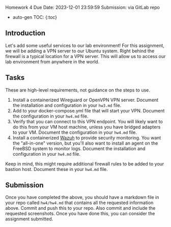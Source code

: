 Homework 4
Due Date: 2023-12-01 23:59:59
Submission: via GitLab repo

* auto-gen TOC:
{:toc}

## Introduction

Let's add some useful services to our lab environment! For this assignment, we will be adding a VPN server to our Ubuntu system. Right behind the firewall is a typical location for a VPN server. This will allow us to access our lab environment from anywhere in the world.

## Tasks

These are high-level requirements, not guidance on the steps to use.

1. Install a containerized Wireguard or OpenVPN VPN server. Document the installation and configuration in your `hw3.md` file.
1. Add to your docker-compose.yml file that will start your VPN. Document the configuration in your `hw4.md` file.
1. Verify that you can connect to this VPN endpoint. You will likely want to do this from your VM host machine, unless you have bridged adapters to your VM. Document the configuration in your `hw4.md` file.
1. Install a containerized [Wazuh](https://wazuh.com/) to provide security monitoring. You want the "all-in-one" version, but you'll also want to install an agent on the FreeBSD system to monitor logs. Document the installation and configuration in your `hw4.md` file.

Keep in mind, this might require additional firewall rules to be added to your bastion host. Document these in your `hw4.md` file.

## Submission

Once you have completed the above, you should have a markdown file in your repo called `hw4/hw4.md` that contains all the requested information above. Commit and push this to your repo. Also commit and include the requested screenshots. Once you have done this, you can consider the assignment submitted.
